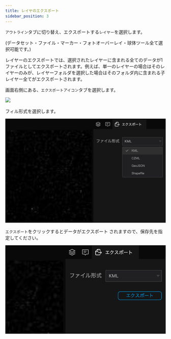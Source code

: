 ```yaml
---
title: レイヤのエクスポート
sidebar_position: 3
---
```


`アウトライン`タブに切り替え、エクスポートする`レイヤー`を選択します。

(データセット・ファイル・マーカー・フォトオーバーレイ・球体ツール全て選択可能です。)

レイヤーのエクスポートでは、選択されたレイヤーに含まれる全てのデータが1ファイルとしてエクスポートされます。例えば、単一のレイヤーの場合はそのレイヤーのみが、レイヤーフォルダを選択した場合はそのフォルダ内に含まれる子レイヤー全てがエクスポートされます。

画面右側にある、`エクスポートアイコン`タブを選択します。

![](./img/3_001.png)

フィル形式を選択します。

![](./img/3_002.png)

`エクスポート`をクリックするとデータがエクスポート されますので、保存先を指定してください。

![](./img/3_003.png)
